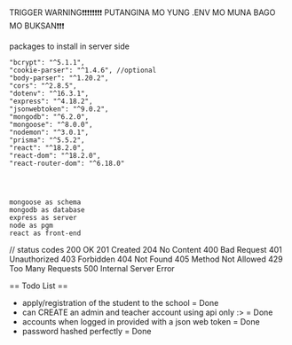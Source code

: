 TRIGGER WARNING❗❗❗❗❗❗❗❗
PUTANGINA MO YUNG .ENV MO MUNA BAGO MO BUKSAN❗❗❗


   packages to install in server side

    "bcrypt": "^5.1.1",
    "cookie-parser": "^1.4.6", //optional
    "body-parser": "^1.20.2",
    "cors": "^2.8.5",
    "dotenv": "^16.3.1",
    "express": "^4.18.2",
    "jsonwebtoken": "^9.0.2",
    "mongodb": "^6.2.0",
    "mongoose": "^8.0.0",
    "nodemon": "^3.0.1",
    "prisma": "^5.5.2",
    "react": "^18.2.0",
    "react-dom": "^18.2.0",
    "react-router-dom": "^6.18.0"




    mongoose as schema
    mongodb as database
    express as server 
    node as pgm
    react as front-end

// status codes
200 OK
201 Created
204 No Content
400 Bad Request
401 Unauthorized
403 Forbidden
404 Not Found
405 Method Not Allowed
429 Too Many Requests
500 Internal Server Error


== Todo List ==

- apply/registration of the student to the school = Done
- can CREATE an admin and teacher account using api only :> = Done 
- accounts when logged in provided with a json web token = Done
- password hashed perfectly = Done




